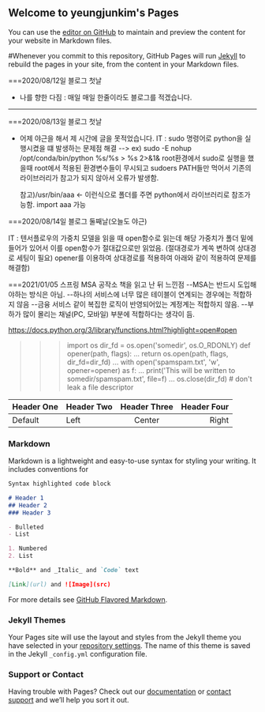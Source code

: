 ## Welcome to yeungjunkim's Pages

You can use the [editor on GitHub](https://github.com/yeungjunkim/yeungjunkim.github.io/edit/master/index.md) to maintain and preview the content for your website in Markdown files.

#Whenever you commit to this repository, GitHub Pages will run [Jekyll](https://jekyllrb.com/) to rebuild the pages in your site, from the content in your Markdown files.

===2020/08/12일 블로그 첫날 

- 나를 향한 다짐
  : 매일 매일 한줄이라도 블로그를 적겠습니다. 
--------------------------------------  
===2020/08/13일 블로그 첫날

- 어제 야근을 해서 제 시간에 글을 못적었습니다. 
IT : sudo 명령어로 python을 실행시켰을 떄 발생하는 문제점 해결 
     --> ex) sudo -E nohup /opt/conda/bin/python %s/%s > %s 2>&1&
     root환경에서 sudo로 실행을 했을때 root에서 적용된 환경변수들이 무시되고 sudoers PATH들만 먹어서 
     기존의 라이브러리가 참고가 되지 않아서 오류가 발생함. 
     
     참고)/usr/bin/aaa   <- 이런식으로 폴더를 주면 python에서 라이브러리로 참조가능함. import aaa 가능 

===2020/08/14일 블로그 둘째날(오늘도 야근)

IT : 텐서플로우의 가중치 모델을 읽을 때 open함수로 읽는데 해당 가중치가 폴더 밑에 들어가 있어서 이를 open함수가 
     절대값으로만 읽었음. (절대경로가 계쏙 변하여 상대경로 세팅이 필요)
     opener를 이용하여 상대경로를 적용하여 아래와 같이 적용하여 문제를 해결함)
     
===2021/01/05 
스프링 MSA 공작소 책을 읽고 난 뒤 느낀점
--MSA는 반드시 도입해야하는 방식은 아님.
--하나의 서비스에 너무 많은 테이블이 연계되는 경우에는 적합하지 않음
--금융 서비스 같이 복집한 로직이 반영되어있는 계정계는 적합하지 않음.
--부하가 많이 몰리는 채널(PC, 모바일) 부분에 적합하다는 생각이 듬.


https://docs.python.org/3/library/functions.html?highlight=open#open

>>> import os
>>> dir_fd = os.open('somedir', os.O_RDONLY)
>>> def opener(path, flags):
...     return os.open(path, flags, dir_fd=dir_fd)
...
>>> with open('spamspam.txt', 'w', opener=opener) as f:
...     print('This will be written to somedir/spamspam.txt', file=f)
...
>>> os.close(dir_fd)  # don't leak a file descriptor


| Header One | Header Two | Header Three | Header Four |
| ---------- | :--------- | :----------: | ----------: |
| Default    | Left       | Center       | Right       |
  
### Markdown

Markdown is a lightweight and easy-to-use syntax for styling your writing. It includes conventions for

```markdown
Syntax highlighted code block

# Header 1
## Header 2
### Header 3

- Bulleted
- List

1. Numbered
2. List

**Bold** and _Italic_ and `Code` text

[Link](url) and ![Image](src)
```

For more details see [GitHub Flavored Markdown](https://guides.github.com/features/mastering-markdown/).

### Jekyll Themes

Your Pages site will use the layout and styles from the Jekyll theme you have selected in your [repository settings](https://github.com/yeungjunkim/yeungjunkim.github.io/settings). The name of this theme is saved in the Jekyll `_config.yml` configuration file.

### Support or Contact

Having trouble with Pages? Check out our [documentation](https://docs.github.com/categories/github-pages-basics/) or [contact support](https://github.com/contact) and we’ll help you sort it out.
